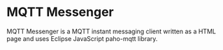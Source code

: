 # MQTT Messenger
MQTT Messenger is a MQTT instant messaging client written as a HTML page and uses Eclipse JavaScript paho-mqtt library.
